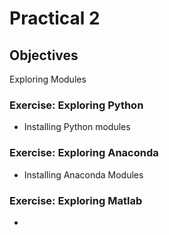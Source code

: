# Practical 2



## Objectives

Exploring Modules



### Exercise: Exploring Python

- Installing Python modules

  

### Exercise: Exploring Anaconda

- Installing Anaconda Modules




### Exercise: Exploring Matlab

- 



